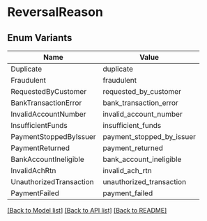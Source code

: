 # ReversalReason

## Enum Variants

| Name | Value |
|---- | -----|
| Duplicate | duplicate |
| Fraudulent | fraudulent |
| RequestedByCustomer | requested_by_customer |
| BankTransactionError | bank_transaction_error |
| InvalidAccountNumber | invalid_account_number |
| InsufficientFunds | insufficient_funds |
| PaymentStoppedByIssuer | payment_stopped_by_issuer |
| PaymentReturned | payment_returned |
| BankAccountIneligible | bank_account_ineligible |
| InvalidAchRtn | invalid_ach_rtn |
| UnauthorizedTransaction | unauthorized_transaction |
| PaymentFailed | payment_failed |


[[Back to Model list]](../README.md#documentation-for-models) [[Back to API list]](../README.md#documentation-for-api-endpoints) [[Back to README]](../README.md)


